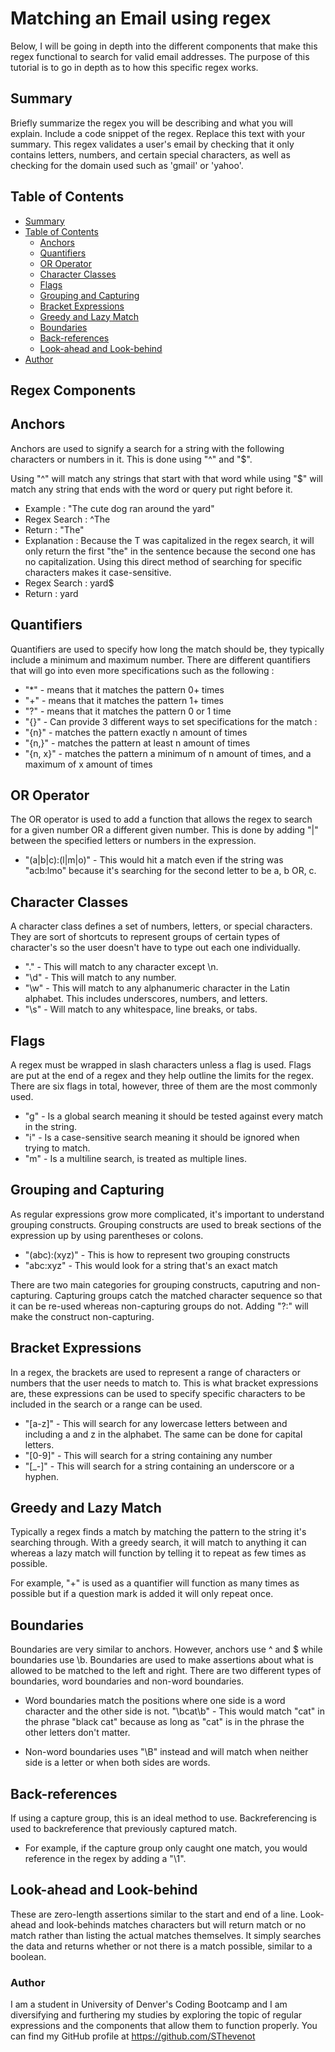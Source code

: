 <!-- @format -->

# Matching an Email using regex

Below, I will be going in depth into the different components that make this regex functional to search for valid email addresses. The purpose of this tutorial is to go in depth as to how this specific regex works.

## Summary

Briefly summarize the regex you will be describing and what you will explain. Include a code snippet of the regex. Replace this text with your summary. This regex validates a user's email by checking that it only contains letters, numbers, and certain special characters, as well as checking for the domain used such as 'gmail' or 'yahoo'.

## Table of Contents


  - [Summary](#summary)
  - [Table of Contents](#table-of-contents)
    - [Anchors](#anchors)
    - [Quantifiers](#quantifiers)
    - [OR Operator](#or-operator)
    - [Character Classes](#character-classes)
    - [Flags](#flags)
    - [Grouping and Capturing](#grouping-and-capturing)
    - [Bracket Expressions](#bracket-expressions)
    - [Greedy and Lazy Match](#greedy-and-lazy-match)
    - [Boundaries](#boundaries)
    - [Back-references](#back-references)
    - [Look-ahead and Look-behind](#look-ahead-and-look-behind)
  - [Author](#author)

## Regex Components
## Anchors
Anchors are used to signify a search for a string with the following characters or numbers in it. This is done using "^" and "$".  

Using "^" will match any strings that start with that word while using "$" will match any string that ends with the word or query put right before it.  

- Example : "The cute dog ran around the yard"  
- Regex Search : ^The  
- Return : "The"  
- Explanation : Because the T was capitalized in the regex search, it will only return the first "the" in the sentence because the second one has no capitalization. Using this direct method of searching for specific characters makes it case-sensitive.  
- Regex Search : yard$   
- Return : yard  

## Quantifiers
Quantifiers are used to specify how long the match should be, they typically include a minimum and maximum number. There are different quantifiers that will go into even more specifications such as the following :   
- "*" - means that it matches the pattern 0+ times    
- "+" - means that it matches the pattern 1+ times    
- "?" - means that it matches the pattern 0 or 1 time  
- "{}" - Can provide 3 different ways to set specifications for the match :    
- "{n}" - matches the pattern exactly n amount of times  
- "{n,}" - matches the pattern at least n amount of times  
- "{n, x}" - matches the pattern a minimum of n amount of times, and a maximum of x amount of times  

## OR Operator
The OR operator is used to add a function that allows the regex to search for a given number OR a different given number. This is done by adding "|" between the specified letters or numbers in the expression.

- "(a|b|c):(l|m|o)" - This would hit a match even if the string was "acb:lmo" because it's searching for the second letter to be a, b OR, c.

## Character Classes
A character class defines a set of numbers, letters, or special characters. They are sort of shortcuts to represent groups of certain types of character's so the user doesn't have to type out each one individually.
- "." - This will match to any character except \n.
- "\d" - This will match to any number.
- "\w" - This will match to any alphanumeric character in the Latin alphabet. This includes underscores, numbers, and letters.
- "\s" - Will match to any whitespace, line breaks, or tabs.

## Flags
A regex must be wrapped in slash characters unless a flag is used. Flags are put at the end of a regex and they help outline the limits for the regex. There are six flags in total, however, three of them are the most commonly used.
- "g" - Is a global search meaning it should be tested against every match in the string.
- "i" - Is a case-sensitive search meaning it should be ignored when trying to match.
- "m" - Is a multiline search, is treated as multiple lines.
## Grouping and Capturing
As regular expressions grow more complicated, it's important to understand grouping constructs. Grouping constructs are used to break sections of the expression up by using parentheses or colons.

- "(abc):(xyz)" - This is how to represent two grouping constructs  
- "abc:xyz" - This would look for a string that's an exact match

There are two main categories for grouping constructs, caputring and non-capturing. Capturing groups catch the matched character sequence so that it can be re-used whereas non-capturing groups do not. Adding "?:" will make the construct non-capturing.

## Bracket Expressions
In a regex, the brackets are used to represent a range of characters or numbers that the user needs to match to. This is what bracket expressions are, these expressions can be used to specify specific characters to be included in the search or a range can be used.

- "[a-z]" - This will search for any lowercase letters between and including a and z in the alphabet. The same can be done for capital letters.
- "[0-9]" - This will search for a string containing any number
- "[_-]" - This will search for a string containing an underscore or a hyphen.

## Greedy and Lazy Match
Typically a regex finds a match by matching the pattern to the string it's searching through. With a greedy search, it will match to anything it can whereas a lazy match will function by telling it to repeat as few times as possible.

For example, "+" is used as a quantifier will function as many times as possible but if a question mark is added it will only repeat once.

## Boundaries
Boundaries are very similar to anchors. However, anchors use ^ and $ while boundaries use \b. Boundaries are used to make assertions about what is allowed to be matched to the left and right. There are two different types of boundaries, word boundaries and non-word boundaries.

- Word boundaries match the positions where one side is a word character and the other side is not.
"\bcat\b" - This would match "cat" in the phrase "black cat" because as long as "cat" is in the phrase the other letters don't matter.

- Non-word boundaries uses "\B" instead and will match when neither side is a letter or when both sides are words.

## Back-references
If using a capture group, this is an ideal method to use. Backreferencing is used to backreference that previously captured match.

- For example, if the capture group only caught one match, you would reference in the regex by adding a "\1".

## Look-ahead and Look-behind
These are zero-length assertions similar to the start and end of a line. Look-ahead and look-behinds matches characters but will return match or no match rather than listing the actual matches themselves. It simply searches the data and returns whether or not there is a match possible, similar to a boolean.
### Author

I am a student in University of Denver's Coding Bootcamp and I am diversifying and furthering my studies by exploring the topic of regular expressions and the components that allow them to function properly. You can find my GitHub profile at https://github.com/SThevenot
